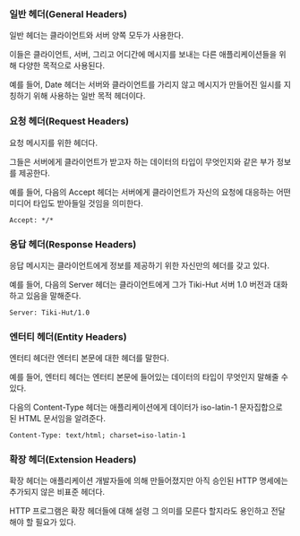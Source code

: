 ### 일반 헤더(General Headers)

일반 헤더는 클라이언트와 서버 양쪽 모두가 사용한다.

이들은 클라이언트, 서버, 그리고 어디간에 메시지를 보내는 다른 애플리케이션들을 위해 다양한 목적으로 사용된다.

예를 들어, Date 헤더는 서버와 클라이언트를 가리지 않고 메시지가 만들어진 일시를 지칭하기 위해 사용하는 일반 목적 헤더이다.

### 요청 헤더(Request Headers)

요청 메시지를 위한 헤더다.

그들은 서버에게 클라이언트가 받고자 하는 데이터의 타입이 무엇인지와 같은 부가 정보를 제공한다.

예를 들어, 다음의 Accept 헤더는 서버에게 클라이언트가 자신의 요청에 대응하는 어떤 미디어 타입도 받아들일 것임을 의미한다.

`Accept: */*`

### 응답 헤더(Response Headers)

응답 메시지는 클라이언트에게 정보를 제공하기 위한 자신만의 헤더를 갖고 있다.

예를 들어, 다음의 Server 헤더는 클라이언트에게 그가 Tiki-Hut 서버 1.0 버전과 대화하고 있음을 말해준다.

`Server: Tiki-Hut/1.0`

### 엔터티 헤더(Entity Headers)

엔터티 헤더란 엔터티 본문에 대한 헤더를 말한다.

예를 들어, 엔터티 헤더는 엔터티 본문에 들어있는 데이터의 타입이 무엇인지 말해줄 수 있다.

다음의 Content-Type 헤더는 애플리케이션에게 데이터가 iso-latin-1 문자집합으로 된 HTML 문서임을 알려준다.

`Content-Type: text/html; charset=iso-latin-1`

### 확장 헤더(Extension Headers)

확장 헤더는 애플리케이션 개발자들에 의해 만들어졌지만 아직 승인된 HTTP 명세에는 추가되지 않은 비표준 헤더다.

HTTP 프로그램은 확장 헤더들에 대해 설령 그 의미를 모른다 할지라도 용인하고 전달해야 할 필요가 있다.
